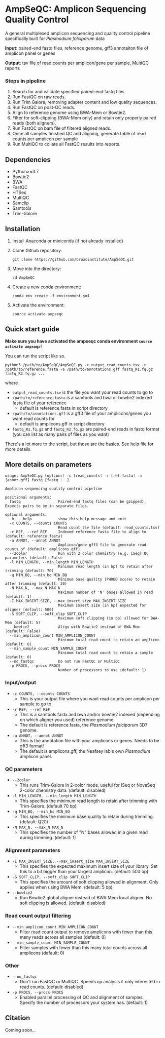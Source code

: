 AmpSeQC: Amplicon Sequencing Quality Control
============================================

A general multiplexed amplicon sequencing and quality control pipeline specifically built
for _Plasmodium falciparum_ data

**Input**: paired-end fastq files, reference genome, gff3 annotaiton file of amplicon panel or genes

**Output**: tsv file of read counts per amplicon/gene per sample, MultiQC reports

### Steps in pipeline
1. Search for and validate specified paired-end fastq files
2. Run FastQC on raw reads.
3. Run Trim Galore, removing adapter content and low quality sequences.
4. Run FastQC on post-QC reads.
5. Align to reference genome using BWA-Mem or Bowtie2.
6. Filter for soft-clipping (BWA-Mem only) and retain only properly paired reads (both aligners).
7. Run FastQC on bam file of filtered aligned reads.
9. Once all samples finished QC and aligning, generate table of read counts per amplicon per sample
10. Run MultiQC to collate all FastQC results into reports.

Dependencies
------------

* Python>=3.7
* Bowtie2
* BWA
* FastQC
* HTSeq
* MultiQC
* Samclip
* Samtools
* Trim-Galore

Installation
------------

1. Install Anaconda or miniconda (if not already installed)
2. Clone Github repository:
    
    `git clone https://github.com/broadinstitute/AmpSeQC.git`

3. Move into the directory:
    
    `cd AmpSeQC`

4. Create a new conda environment:
    
    `conda env create -f environment.yml`

5. Activate the environment:

    `source activate ampseqc`

Quick start guide
-----------------

**Make sure you have activated the ampseqc conda environment `source activate ampseqc`!**

You can run the script like so.

`python3 /path/to/AmpSeQC/AmpSeQC.py -c output_read_counts.tsv -r /path/to/reference.fasta -a /path/to/annotations.gff fastq_R1.fq.gz fastq_R2.fq.gz ...`

where
* `output_read_counts.tsv` is the file you want your read counts to go to
* `/path/to/reference.fasta` is a samtools and bwa or bowtie2 indexed fasta file of your reference
  - default is reference.fasta in script directory
* `/path/to/annotations.gff` is a gff3 file of your amplicons/genes you want read counts for
  - default is amplicons.gff in script directory
* `fastq_R1.fq.gz` and `fastq_R2.fq.gz` are paired-end reads in fastq format (you can list as many pairs of files as you want)

There's a lot more to the script, but those are the basics. See help file for more details.

More details on parameters
--------------------------
```
usage: AmpSeQC.py [options] -c [read_counts] -r [ref.fasta] -a [annot.gff] fastq [fastq ...]

Amplicon sequencing quality control pipeline

positional arguments:
  fastq                 Paired-end fastq files (can be gzipped). Expects pairs to be in separate files.

optional arguments:
  -h, --help            show this help message and exit
  -c COUNTS, --counts COUNTS
                        Read count tsv file (default: read_counts.tsv)
  -r REF, --ref REF     Indexed reference fasta file to align to (default: reference.fasta)
  -a ANNOT, --annot ANNOT
                        Amplicon/gene gff3 file to generate read counts of (default: amplicons.gff)
  --2color              Run with 2 color chemistry (e.g. iSeq) QC parameters (default: False
  -l MIN_LENGTH, --min_length MIN_LENGTH
                        Minimum read length (in bp) to retain after trimming (default: 70)
  -q MIN_BQ, --min_bq MIN_BQ
                        Minimum base quality (PHRED score) to retain after trimming (default: 20)
  -N MAX_N, --max_N MAX_N
                        Maximum number of 'N' bases allowed in read (default: 1)
  -I MAX_INSERT_SIZE, --max_insert_size MAX_INSERT_SIZE
                        Maximum insert size (in bp) expected for aligner (default: 500)
  -S SOFT_CLIP, --soft_clip SOFT_CLIP
                        Maximum soft clipping (in bp) allowed for BWA-Mem (default: 5)
  --bowtie2             Align with Bowtie2 instead of BWA-Mem (default: False)
  --min_amplicon_count MIN_AMPLICON_COUNT
                        Minimum total read count to retain an amplicon (default: 0)
  --min_sample_count MIN_SAMPLE_COUNT
                        Minimum total read count to retain a sample (default: 0)
  --no_fastqc           Do not run FastQC or MultiQC
  -p PROCS, --procs PROCS
                        Number of processors to use (default: 1)
```

### Input/output
* `-c COUNTS, --counts COUNTS`
  - This is your output file where you want read counts per amplicon per sample to go to.
* `-r REF, --ref REF`
  - This is a samtools faidx and bwa and/or bowtie2 indexed (depending on which aligner you used) reference genome.
  - The default is reference.fasta, the _Plasmodium falciparum_ 3D7 genome.
* `-a ANNOT, --annot ANNOT`
  - This is the annotation file with your amplicons or genes. Needs to be gff3 format!
  - The default is amplicons.gff, the Neafsey lab's own _Plasmodium_ amplicon panel.

### QC parameters
* `--2color`
  - This runs Trim-Galore in 2-color mode, useful for iSeq or NovaSeq 2-color chemistry data. (default: disabled)
* `-l MIN_LENGTH, --min_length MIN_LENGTH`
  - This specifies the minimum read length to retain after trimming with Trim-Galore. (default 70 bp)
* `-q MIN_BQ, --min_bq MIN_BQ`
  - This specifies the minimum base quality to retain during trimming. (default: Q20)
* `-N MAX_N, --max_N MAX_N`
  - This specifies the number of "N" bases allowed in a given read during trimming. (default: 1)

### Alignment parameters
* `-I MAX_INSERT_SIZE, --max_insert_size MAX_INSERT_SIZE`
  - This specifies the expected maximum insert size of your library. Set this to a bit bigger than your largest amplicon. (default: 500 bp)
* `-S SOFT_CLIP, --soft_clip SOFT_CLIP`
  - This specifies the amount of soft clipping allowed in alignment. Only applies when using BWA Mem. (default: 5 bp)
* `--bowtie2`
  - Run Bowtie2 global aligner instead of BWA Mem local aligner. No soft clipping is allowed. (default: disabled)

### Read count output filtering
* `--min_amplicon_count MIN_AMPLICON_COUNT`
  - Filter read count output to remove amplicons with fewer than this many reads across all samples (default: 0)
* `--min_sample_count MIN_SAMPLE_COUNT`
  - Filter samples with fewer than this many total counts across all amplicons (default: 0)

### Other
* `--no_fastqc`
  - Don't run FastQC or MultiQC. Speeds up analysis if only interested in read counts. (default: disabled)
* `-p PROCS, --procs PROCS`
  - Enabled parallel processing of QC and alignment of samples. Specify the number of processors your system has. (default: 1)

Citation
--------
Coming soon...